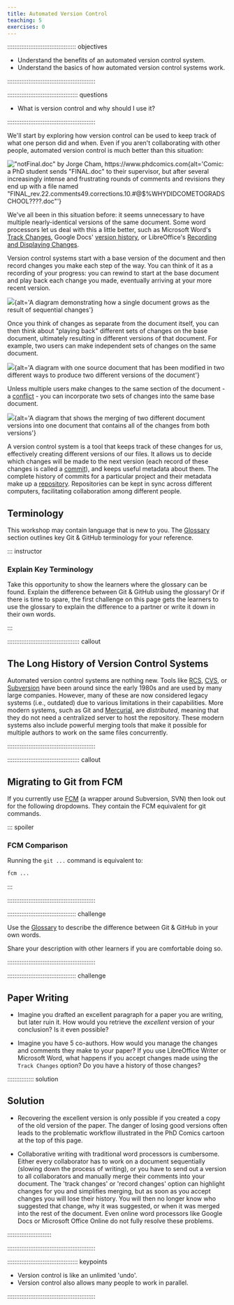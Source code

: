```yaml
---
title: Automated Version Control
teaching: 5
exercises: 0
---
```


::::::::::::::::::::::::::::::::::::::: objectives

- Understand the benefits of an automated version control system.
- Understand the basics of how automated version control systems work.

::::::::::::::::::::::::::::::::::::::::::::::::::

:::::::::::::::::::::::::::::::::::::::: questions

- What is version control and why should I use it?

::::::::::::::::::::::::::::::::::::::::::::::::::

We'll start by exploring how version control can be used
to keep track of what one person did and when.
Even if you aren't collaborating with other people,
automated version control is much better than this situation:

!["notFinal.doc" by Jorge Cham, <https://www.phdcomics.com>](fig/phd101212s.png){alt='Comic: a PhD student sends "FINAL.doc" to their supervisor, but after several increasingly intense and frustrating rounds of comments and revisions they end up with a file named "FINAL_rev.22.comments49.corrections.10.#@$%WHYDIDCOMETOGRADSCHOOL????.doc"'}

We've all been in this situation before: it seems unnecessary to have
multiple nearly-identical versions of the same document. Some word
processors let us deal with this a little better, such as Microsoft
Word's
[Track Changes](https://support.office.com/en-us/article/Track-changes-in-Word-197ba630-0f5f-4a8e-9a77-3712475e806a),
Google Docs' [version history](https://support.google.com/docs/answer/190843?hl=en), or
LibreOffice's [Recording and Displaying Changes](https://help.libreoffice.org/Common/Recording_and_Displaying_Changes).

Version control systems start with a base version of the document and
then record changes you make each step of the way. You can
think of it as a recording of your progress: you can rewind to start at the base
document and play back each change you made, eventually arriving at your
more recent version.

![](fig/play-changes.svg){alt='A diagram demonstrating how a single document grows as the result of sequential changes'}

Once you think of changes as separate from the document itself, you
can then think about "playing back" different sets of changes on the base document, ultimately
resulting in different versions of that document. For example, two users can make independent
sets of changes on the same document.

![](fig/versions.svg){alt='A diagram with one source document that has been modified in two different ways to produce two different versions of the document'}

Unless multiple users make changes to the same section of the document - a 
[conflict](../learners/reference.md#conflict) - you can
incorporate two sets of changes into the same base document.

![](fig/merge.svg){alt='A diagram that shows the merging of two different document versions into one document that contains all of the changes from both versions'}

A version control system is a tool that keeps track of these changes for us,
effectively creating different versions of our files. It allows us to decide
which changes will be made to the next version (each record of these changes is
called a [commit](../learners/reference.md#commit)), and keeps useful metadata
about them. The complete history of commits for a particular project and their
metadata make up a [repository](../learners/reference.md#repository).
Repositories can be kept in sync across different computers, facilitating
collaboration among different people.

## Terminology

This workshop may contain language that is new to you.
The [Glossary](../learners/reference.md#glossary) section
outlines key Git & GitHub terminology for your reference.

::: instructor

### Explain Key Terminology

Take this opportunity to show the learners where the glossary can be found.
Explain the difference between Git & GitHub using the glossary!
Or if there is time to spare, the first challenge on this page
gets the learners to use the glossary to explain the difference
to a partner or write it down in their own words.

:::

:::::::::::::::::::::::::::::::::::::::::  callout

## The Long History of Version Control Systems

Automated version control systems are nothing new.
Tools like [RCS](https://en.wikipedia.org/wiki/Revision_Control_System), [CVS](https://en.wikipedia.org/wiki/Concurrent_Versions_System), or [Subversion](https://en.wikipedia.org/wiki/Apache_Subversion) have been around since the early 1980s and are used by
many large companies.
However, many of these are now considered legacy systems (i.e., outdated) due to various
limitations in their capabilities.
More modern systems, such as Git and [Mercurial](https://swcarpentry.github.io/hg-novice/),
are *distributed*, meaning that they do not need a centralized server to host the repository.
These modern systems also include powerful merging tools that make it possible for
multiple authors to work on
the same files concurrently.

::::::::::::::::::::::::::::::::::::::::::::::::::

:::::::::::::::::::::::::::::::::::::::::  callout

## Migrating to Git from FCM

If you currently use [FCM](https://metomi.github.io/fcm/doc/user_guide/getting_started.html) 
(a wrapper around Subversion, SVN) then look out for the following dropdowns.
They contain the FCM equivalent for git commands.

::: spoiler

### FCM Comparison

Running the `git ...` command is equivalent to:

```bash
fcm ...
```

:::

::::::::::::::::::::::::::::::::::::::::::::::::::

:::::::::::::::::::::::::::::::::::::::  challenge

Use the [Glossary](../learners/reference.md#glossary) to describe
the difference between Git & GitHub in your own words.

Share your description with other learners if you
are comfortable doing so.

::::::::::::::::::::::::::::::::::::::::::::::::::

:::::::::::::::::::::::::::::::::::::::  challenge

## Paper Writing

- Imagine you drafted an excellent paragraph for a paper you are writing, but later ruin
  it. How would you retrieve the *excellent* version of your conclusion? Is it even possible?

- Imagine you have 5 co-authors. How would you manage the changes and comments
  they make to your paper?  If you use LibreOffice Writer or Microsoft Word, what happens if
  you accept changes made using the `Track Changes` option? Do you have a
  history of those changes?

:::::::::::::::  solution

## Solution

- Recovering the excellent version is only possible if you created a copy
  of the old version of the paper. The danger of losing good versions
  often leads to the problematic workflow illustrated in the PhD Comics
  cartoon at the top of this page.

- Collaborative writing with traditional word processors is cumbersome.
  Either every collaborator has to work on a document sequentially
  (slowing down the process of writing), or you have to send out a
  version to all collaborators and manually merge their comments into
  your document. The 'track changes' or 'record changes' option can
  highlight changes for you and simplifies merging, but as soon as you
  accept changes you will lose their history. You will then no longer
  know who suggested that change, why it was suggested, or when it was
  merged into the rest of the document. Even online word processors like
  Google Docs or Microsoft Office Online do not fully resolve these
  problems.
  
  

:::::::::::::::::::::::::

::::::::::::::::::::::::::::::::::::::::::::::::::

:::::::::::::::::::::::::::::::::::::::: keypoints

- Version control is like an unlimited 'undo'.
- Version control also allows many people to work in parallel.

::::::::::::::::::::::::::::::::::::::::::::::::::
